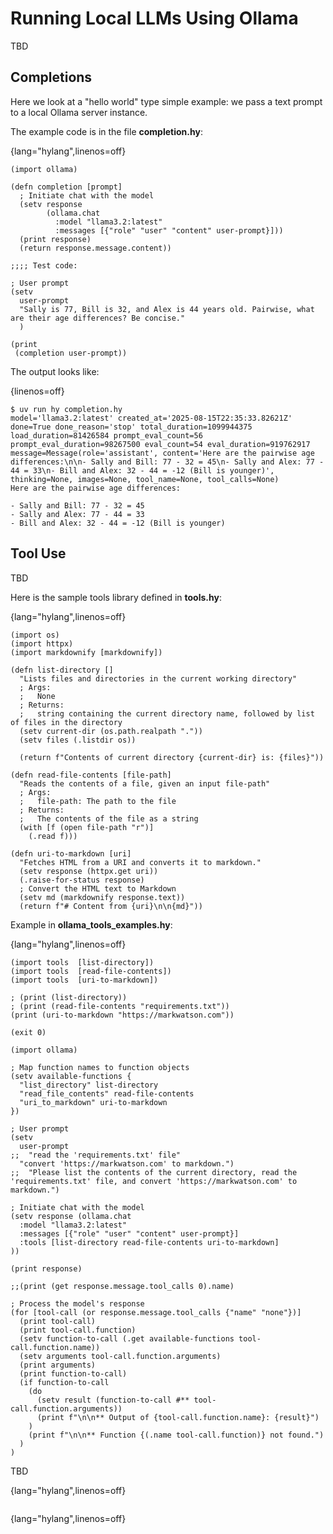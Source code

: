 # Running Local LLMs Using Ollama

TBD

## Completions

Here we look at a "hello world" type simple example: we pass a text prompt to a local Ollama server instance.

The example code is in the file **completion.hy**:

{lang="hylang",linenos=off}
~~~~~~~~
(import ollama)

(defn completion [prompt]
  ; Initiate chat with the model
  (setv response
        (ollama.chat
          :model "llama3.2:latest"
          :messages [{"role" "user" "content" user-prompt}]))
  (print response)
  (return response.message.content))

;;;; Test code:

; User prompt
(setv
  user-prompt
  "Sally is 77, Bill is 32, and Alex is 44 years old. Pairwise, what are their age differences? Be concise."
  )

(print
 (completion user-prompt))
~~~~~~~~

The output looks like:


{linenos=off}
~~~~~~~~
$ uv run hy completion.hy
model='llama3.2:latest' created_at='2025-08-15T22:35:33.82621Z' done=True done_reason='stop' total_duration=1099944375 load_duration=81426584 prompt_eval_count=56 prompt_eval_duration=98267500 eval_count=54 eval_duration=919762917 message=Message(role='assistant', content='Here are the pairwise age differences:\n\n- Sally and Bill: 77 - 32 = 45\n- Sally and Alex: 77 - 44 = 33\n- Bill and Alex: 32 - 44 = -12 (Bill is younger)', thinking=None, images=None, tool_name=None, tool_calls=None)
Here are the pairwise age differences:

- Sally and Bill: 77 - 32 = 45
- Sally and Alex: 77 - 44 = 33
- Bill and Alex: 32 - 44 = -12 (Bill is younger)
~~~~~~~~



## Tool Use

TBD

Here is the sample tools library defined in **tools.hy**:

{lang="hylang",linenos=off}
~~~~~~~~
(import os)
(import httpx)
(import markdownify [markdownify])

(defn list-directory []
  "Lists files and directories in the current working directory"
  ; Args:
  ;   None
  ; Returns:
  ;   string containing the current directory name, followed by list of files in the directory
  (setv current-dir (os.path.realpath "."))
  (setv files (.listdir os))

  (return f"Contents of current directory {current-dir} is: {files}"))

(defn read-file-contents [file-path]
  "Reads the contents of a file, given an input file-path"
  ; Args:
  ;   file-path: The path to the file
  ; Returns:
  ;   The contents of the file as a string
  (with [f (open file-path "r")]
    (.read f)))

(defn uri-to-markdown [uri]
  "Fetches HTML from a URI and converts it to markdown."
  (setv response (httpx.get uri))
  (.raise-for-status response)
  ; Convert the HTML text to Markdown
  (setv md (markdownify response.text))
  (return f"# Content from {uri}\n\n{md}"))
~~~~~~~~


Example in **ollama_tools_examples.hy**:


{lang="hylang",linenos=off}
~~~~~~~~
(import tools  [list-directory])
(import tools  [read-file-contents])
(import tools  [uri-to-markdown])

; (print (list-directory))
; (print (read-file-contents "requirements.txt"))
(print (uri-to-markdown "https://markwatson.com"))

(exit 0)

(import ollama)

; Map function names to function objects
(setv available-functions {
  "list_directory" list-directory
  "read_file_contents" read-file-contents
  "uri_to_markdown" uri-to-markdown
})

; User prompt
(setv
  user-prompt 
;;  "read the 'requirements.txt' file"
  "convert 'https://markwatson.com' to markdown.")
;;  "Please list the contents of the current directory, read the 'requirements.txt' file, and convert 'https://markwatson.com' to markdown.")

; Initiate chat with the model
(setv response (ollama.chat
  :model "llama3.2:latest"
  :messages [{"role" "user" "content" user-prompt}]
  :tools [list-directory read-file-contents uri-to-markdown]
))

(print response)

;;(print (get response.message.tool_calls 0).name)

; Process the model's response
(for [tool-call (or response.message.tool_calls {"name" "none"})]
  (print tool-call)
  (print tool-call.function)
  (setv function-to-call (.get available-functions tool-call.function.name))
  (setv arguments tool-call.function.arguments)
  (print arguments)
  (print function-to-call)
  (if function-to-call
    (do
      (setv result (function-to-call #** tool-call.function.arguments))
      (print f"\n\n** Output of {tool-call.function.name}: {result}")
    )
    (print f"\n\n** Function {(.name tool-call.function)} not found.")
  )
)
~~~~~~~~


TBD








{lang="hylang",linenos=off}
~~~~~~~~

~~~~~~~~








{lang="hylang",linenos=off}
~~~~~~~~

~~~~~~~~

